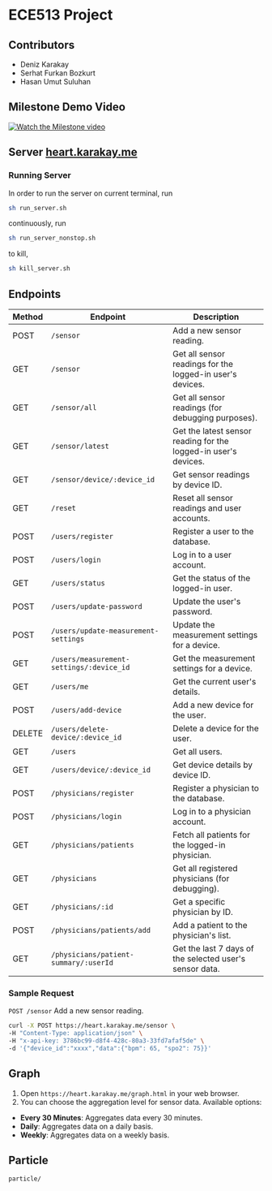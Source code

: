 # ECE513 Project

## Contributors

- Deniz Karakay
- Serhat Furkan Bozkurt
- Hasan Umut Suluhan

## Milestone Demo Video

[![Watch the Milestone video](https://img.youtube.com/vi/vwafzZx3cuQ/0.jpg)](https://www.youtube.com/watch?v=vwafzZx3cuQ)

## Server [heart.karakay.me](https://heart.karakay.me/)

### Running Server

In order to run the server on current terminal, run

```sh
sh run_server.sh
```

continuously, run

```sh
sh run_server_nonstop.sh
```

to kill,

```sh
sh kill_server.sh
```

## Endpoints

| **Method** | **Endpoint**                             | **Description**                                                 |
| ---------- | ---------------------------------------- | --------------------------------------------------------------- |
| POST       | `/sensor`                                | Add a new sensor reading.                                       |
| GET        | `/sensor`                                | Get all sensor readings for the logged-in user's devices.       |
| GET        | `/sensor/all`                            | Get all sensor readings (for debugging purposes).               |
| GET        | `/sensor/latest`                         | Get the latest sensor reading for the logged-in user's devices. |
| GET        | `/sensor/device/:device_id`              | Get sensor readings by device ID.                               |
| GET        | `/reset`                                 | Reset all sensor readings and user accounts.                    |
| POST       | `/users/register`                        | Register a user to the database.                                |
| POST       | `/users/login`                           | Log in to a user account.                                       |
| GET        | `/users/status`                          | Get the status of the logged-in user.                           |
| POST       | `/users/update-password`                 | Update the user's password.                                     |
| POST       | `/users/update-measurement-settings`     | Update the measurement settings for a device.                   |
| GET        | `/users/measurement-settings/:device_id` | Get the measurement settings for a device.                      |
| GET        | `/users/me`                              | Get the current user's details.                                 |
| POST       | `/users/add-device`                      | Add a new device for the user.                                  |
| DELETE     | `/users/delete-device/:device_id`        | Delete a device for the user.                                   |
| GET        | `/users`                                 | Get all users.                                                  |
| GET        | `/users/device/:device_id`               | Get device details by device ID.                                |
| POST       | `/physicians/register`                   | Register a physician to the database.                           |
| POST       | `/physicians/login`                      | Log in to a physician account.                                  |
| GET        | `/physicians/patients`                   | Fetch all patients for the logged-in physician.                 |
| GET        | `/physicians`                            | Get all registered physicians (for debugging).                  |
| GET        | `/physicians/:id`                        | Get a specific physician by ID.                                 |
| POST       | `/physicians/patients/add`               | Add a patient to the physician's list.                          |
| GET        | `/physicians/patient-summary/:userId`    | Get the last 7 days of the selected user's sensor data.         |

### Sample Request

`POST /sensor` Add a new sensor reading.

```bash
curl -X POST https://heart.karakay.me/sensor \
-H "Content-Type: application/json" \
-H "x-api-key: 3786bc99-d8f4-428c-80a3-33fd7afaf5de" \
-d '{"device_id":"xxxx","data":{"bpm": 65, "spo2": 75}}'
```

## Graph

1. Open `https://heart.karakay.me/graph.html` in your web browser.
2. You can choose the aggregation level for sensor data. Available options:

- **Every 30 Minutes**: Aggregates data every 30 minutes.
- **Daily**: Aggregates data on a daily basis.
- **Weekly**: Aggregates data on a weekly basis.

## Particle

`particle/`
